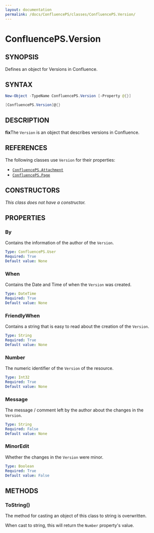 ```yaml
---
layout: documentation
permalink: /docs/ConfluencePS/classes/ConfluencePS.Version/
---
```


# ConfluencePS.Version

## SYNOPSIS
Defines an object for Versions in Confluence.

## SYNTAX

```powershell
New-Object -TypeName ConfluencePS.Version [-Property @{}]

[ConfluencePS.Version]@{}
```

## DESCRIPTION
**fix**The `Version` is an object that describes versions in Confluence.

## REFERENCES
The following classes use `Version` for their properties:
- [`ConfluencePS.Attachment`](/docs/ConfluencePS/classes/ConfluencePS.Attachment/)
- [`ConfluencePS.Page`](/docs/ConfluencePS/classes/ConfluencePS.Page/)


## CONSTRUCTORS
_This class does not have a constructor._

## PROPERTIES

### By
Contains the information of the author of the `Version`.

```yaml
Type: ConfluencePS.User
Required: True
Default value: None
```

### When
Contains the Date and Time of when the `Version` was created.

```yaml
Type: DateTime
Required: True
Default value: None
```

### FriendlyWhen
Contains a string that is easy to read about the creation of the `Version`.

```yaml
Type: String
Required: True
Default value: None
```

### Number
The numeric identifier of the `Version` of the resource.

```yaml
Type: Int32
Required: True
Default value: None
```

### Message
The message / comment left by the author about the changes in the `Version`.

```yaml
Type: String
Required: False
Default value: None
```

### MinorEdit
Whether the changes in the `Version` were minor.

```yaml
Type: Boolean
Required: True
Default value: False
```

## METHODS

### ToString()
The method for casting an object of this class to string is overwritten.

When cast to string, this will return the `Number` property's value.
